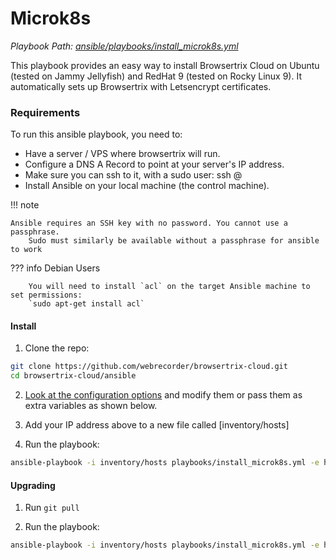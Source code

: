 # Microk8s

*Playbook Path: [ansible/playbooks/install_microk8s.yml](https://github.com/webrecorder/browsertrix-cloud/blob/main/ansible/playbooks/install_microk8s.yml)*

This playbook provides an easy way to install Browsertrix Cloud on Ubuntu (tested on Jammy Jellyfish) and RedHat 9 (tested on Rocky Linux 9). It automatically sets up Browsertrix with Letsencrypt certificates.

### Requirements

To run this ansible playbook, you need to:

- Have a server / VPS where browsertrix will run.
- Configure a DNS A Record to point at your server's IP address.
- Make sure you can ssh to it, with a sudo user: ssh <your-user>@<your-domain>
- Install Ansible on your local machine (the control machine).

!!! note

    Ansible requires an SSH key with no password. You cannot use a passphrase.
		Sudo must similarly be available without a passphrase for ansible to work

??? info Debian Users

		You will need to install `acl` on the target Ansible machine to set permissions: 
		`sudo apt-get install acl`

#### Install

1. Clone the repo:
```zsh
git clone https://github.com/webrecorder/browsertrix-cloud.git
cd browsertrix-cloud/ansible
```

2. [Look at the configuration options](https://github.com/webrecorder/browsertrix-cloud/blob/main/ansible/group_vars/microk8s/main.yml) and modify them or pass them as extra variables as shown below. 

3. Add your IP address above to a new file called [inventory/hosts]

4. Run the playbook:
```zsh
ansible-playbook -i inventory/hosts playbooks/install_microk8s.yml -e host_ip="1.2.3.4" -e domain_name="yourdomain.com" -e your_user="your_vps_admin_user"
```

#### Upgrading

1. Run `git pull`

2. Run the playbook:
```zsh
ansible-playbook -i inventory/hosts playbooks/install_microk8s.yml -e host_ip="1.2.3.4" -e domain_name="yourdomain.com" -t helm_upgrade
```
